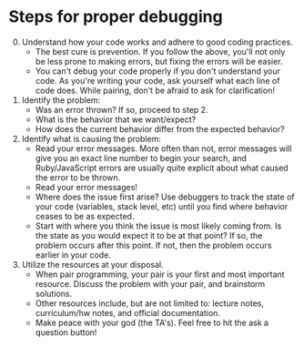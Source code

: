 # Steps for proper debugging

0. Understand how your code works and adhere to good coding practices.
   * The best cure is prevention. If you follow the above, you'll not only be less prone to making errors, but fixing the errors will be easier.
   * You can't debug your code properly if you don't understand your code. As you're writing your code, ask yourself what each line of code does. While pairing, don't be afraid to ask for clarification!
1. Identify the problem:
   * Was an error thrown? If so, proceed to step 2.
   * What is the behavior that we want/expect?
   * How does the current behavior differ from the expected behavior?
2. Identify what is causing the problem:
   * Read your error messages. More often than not, error messages will give you an exact line number to begin your search, and Ruby/JavaScript errors are usually quite explicit about what caused the error to be thrown.
   * Read your error messages!
   * Where does the issue first arise? Use debuggers to track the state of your code (variables, stack level, etc) until you find where behavior ceases to be as expected.
   * Start with where you think the issue is most likely coming from. Is the state as you would expect it to be at that point? If so, the problem occurs after this point. If not, then the problem occurs earlier in your code.
3. Utilize the resources at your disposal.
   * When pair programming, your pair is your first and most important resource. Discuss the problem with your pair, and brainstorm solutions.
   * Other resources include, but are not limited to: lecture notes, curriculum/hw notes, and official documentation.
   * Make peace with your god (the TA's). Feel free to hit the ask a question button!
